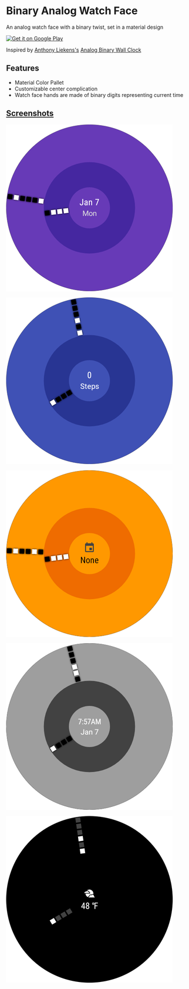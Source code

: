 # Binary Analog Watch Face

An analog watch face with a binary twist, set in a material design

<a href="https://play.google.com/store/apps/details?id=com.vorsk.binaryanalog">
    <img alt="Get it on Google Play"
        height="80"
        src="https://play.google.com/intl/en_us/badges/images/generic/en_badge_web_generic.png" />
</a>

Inspired by [Anthony Liekens's](http://anthony.liekens.net/) [Analog Binary Wall Clock](http://anthony.liekens.net/static/analogbinaryclock.html)

## Features

 * Material Color Pallet
 * Customizable center complication
 * Watch face hands are made of binary digits representing current time

## [Screenshots](Screenshots/)

![BinaryAnalogWatchface](Screenshots/BinaryAnalog6.png)

![BinaryAnalogWatchface](Screenshots/BinaryAnalog2.png)

![BinaryAnalogWatchface](Screenshots/BinaryAnalog5.png)

![BinaryAnalogWatchface](Screenshots/BinaryAnalog1.png)

![BinaryAnalogWatchface Ambient](Screenshots/BinaryAnalog3.png)

